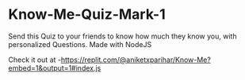 # Know-Me-Quiz-Mark-1
Send this Quiz to your friends to know how much they know you,
with personalized Questions.
Made with NodeJS

Check it out at -https://replit.com/@aniketxparihar/Know-Me?embed=1&output=1#index.js
